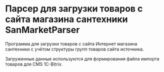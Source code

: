 # Парсер для загрузки товаров с сайта магазина сантехники SanMarketParser
Программа для загрузки товаров с сайта Интернет магазина сантехники с учётом структуры групп товаров сайта источника.

Загруженные данные используются для формирования файла импорта товаров для CMS 1C-Bitrix.
